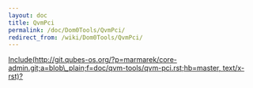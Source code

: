 ```yaml
---
layout: doc
title: QvmPci
permalink: /doc/Dom0Tools/QvmPci/
redirect_from: /wiki/Dom0Tools/QvmPci/
---
```


[Include(http://git.qubes-os.org/?p=marmarek/core-admin.git;a=blob\_plain;f=doc/qvm-tools/qvm-pci.rst;hb=master, text/x-rst)?](/wiki/Dom0Tools/Include(http%3A/git.qubes-os.org?p=marmarek/core-admin.git;a=blob_plain;f=doc/qvm-tools/qvm-pci.rst;hb=master,%20text/x-rst))
